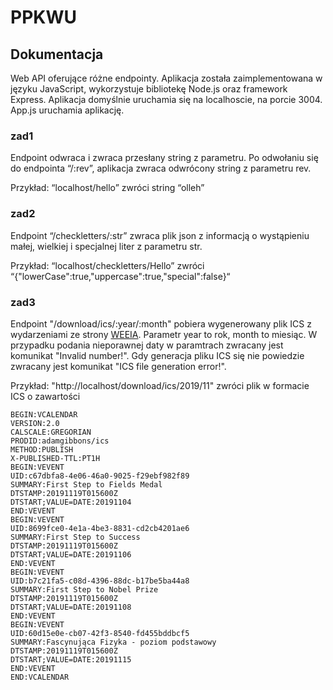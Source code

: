 # PPKWU
## Dokumentacja

Web API oferujące różne endpointy. Aplikacja została zaimplementowana w języku JavaScript, wykorzystuje bibliotekę Node.js oraz framework Express. Aplikacja domyślnie uruchamia się na localhoscie, na porcie 3004. App.js uruchamia aplikację.

### zad1

Endpoint odwraca i zwraca przesłany string z parametru. Po odwołaniu się do endpointa “/:rev”, aplikacja zwraca odwrócony string z parametru rev.

Przykład: “localhost/hello” zwróci string “olleh”

### zad2

Endpoint “/checkletters/:str” zwraca plik json z informacją o wystąpieniu małej, wielkiej i specjalnej liter z parametru str. 

Przykład: “localhost/checkletters/Hello” zwróci “{"lowerCase":true,"uppercase":true,"special":false}“

### zad3

Endpoint "/download/ics/:year/:month" pobiera wygenerowany plik ICS z wydarzeniami ze strony [WEEIA](http://www.weeia.p.lodz.pl/). Parametr year to rok, month to miesiąc.
W przypadku podania nieporawnej daty w paramtrach zwracany jest komunikat "Invalid number!".
Gdy generacja pliku ICS się nie powiedzie zwracany jest komunikat "ICS file generation error!".

Przykład: "http://localhost/download/ics/2019/11" zwróci plik w formacie ICS o zawartości 
```
BEGIN:VCALENDAR
VERSION:2.0
CALSCALE:GREGORIAN
PRODID:adamgibbons/ics
METHOD:PUBLISH
X-PUBLISHED-TTL:PT1H
BEGIN:VEVENT
UID:c67dbfa8-4e06-46a0-9025-f29ebf982f89
SUMMARY:First Step to Fields Medal
DTSTAMP:20191119T015600Z
DTSTART;VALUE=DATE:20191104
END:VEVENT
BEGIN:VEVENT
UID:8699fce0-4e1a-4be3-8831-cd2cb4201ae6
SUMMARY:First Step to Success
DTSTAMP:20191119T015600Z
DTSTART;VALUE=DATE:20191106
END:VEVENT
BEGIN:VEVENT
UID:b7c21fa5-c08d-4396-88dc-b17be5ba44a8
SUMMARY:First Step to Nobel Prize
DTSTAMP:20191119T015600Z
DTSTART;VALUE=DATE:20191108
END:VEVENT
BEGIN:VEVENT
UID:60d15e0e-cb07-42f3-8540-fd455bddbcf5
SUMMARY:Fascynująca Fizyka - poziom podstawowy
DTSTAMP:20191119T015600Z
DTSTART;VALUE=DATE:20191115
END:VEVENT
END:VCALENDAR
```